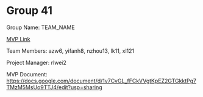 # Group 41
Group Name: TEAM_NAME

[MVP Link](http://cs196.cs.illinois.edu)

Team Members: azw6, yifanh8, nzhou13, lk11, xl121

Project Manager: rlwei2

MVP Document: https://docs.google.com/document/d/1v7CvGL_fFCkVVgtKpEZ2GTGkktPg7TMzM5MsUo9TTJ4/edit?usp=sharing

